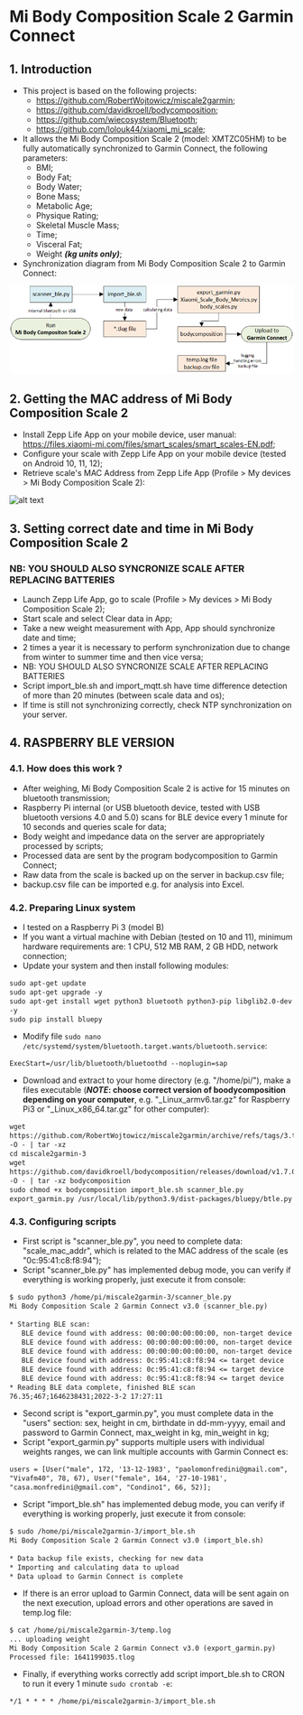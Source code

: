 # Mi Body Composition Scale 2 Garmin Connect

## 1. Introduction
- This project is based on the following projects:
  - https://github.com/RobertWojtowicz/miscale2garmin;
  - https://github.com/davidkroell/bodycomposition;
  - https://github.com/wiecosystem/Bluetooth;
  - https://github.com/lolouk44/xiaomi_mi_scale;
- It allows the Mi Body Composition Scale 2 (model: XMTZC05HM) to be fully automatically synchronized to Garmin Connect, the following parameters:
  - BMI;
  - Body Fat;
  - Body Water;
  - Bone Mass;
  - Metabolic Age;
  - Physique Rating;
  - Skeletal Muscle Mass;
  - Time;
  - Visceral Fat;
  - Weight **_(kg units only)_**;
- Synchronization diagram from Mi Body Composition Scale 2 to Garmin Connect:

![alt text](https://github.com/manfredviii/miscale2garmin/blob/master/pic/workflow.png)

## 2. Getting the MAC address of Mi Body Composition Scale 2
- Install Zepp Life App on your mobile device, user manual: https://files.xiaomi-mi.com/files/smart_scales/smart_scales-EN.pdf;
- Configure your scale with Zepp Life App on your mobile device (tested on Android 10, 11, 12);
- Retrieve scale's MAC Address from Zepp Life App (Profile > My devices > Mi Body Composition Scale 2):

![alt text](https://github.com/manfredviii/miscale2garmin//blob/master/pic/mac_addr.png)

## 3. Setting correct date and time in Mi Body Composition Scale 2
###    NB: YOU SHOULD ALSO SYNCRONIZE SCALE AFTER REPLACING BATTERIES
- Launch Zepp Life App, go to scale (Profile > My devices > Mi Body Composition Scale 2);
- Start scale and select Clear data in App;
- Take a new weight measurement with App, App should synchronize date and time;
- 2 times a year it is necessary to perform synchronization due to change from winter to summer time and then vice versa;
- NB: YOU SHOULD ALSO SYNCRONIZE SCALE AFTER REPLACING BATTERIES
- Script import_ble.sh and import_mqtt.sh have time difference detection of more than 20 minutes (between scale data and os);
- If time is still not synchronizing correctly, check NTP synchronization on your server.

## 4. RASPBERRY BLE VERSION
### 4.1. How does this work ?
- After weighing, Mi Body Composition Scale 2 is active for 15 minutes on bluetooth transmission;
- Raspberry Pi internal (or USB bluetooth device, tested with USB bluetooth versions 4.0 and 5.0) scans for BLE device every 1 minute for 10 seconds and queries scale for data;
- Body weight and impedance data on the server are appropriately processed by scripts;
- Processed data are sent by the program bodycomposition to Garmin Connect;
- Raw data from the scale is backed up on the server in backup.csv file;
- backup.csv file can be imported e.g. for analysis into Excel.

### 4.2. Preparing Linux system
- I tested on a Raspberry Pi 3 (model B)
- If you want a virtual machine with Debian (tested on 10 and 11), minimum hardware requirements are: 1 CPU, 512 MB RAM, 2 GB HDD, network connection;
- Update your system and then install following modules:
```
sudo apt-get update
sudo apt-get upgrade -y
sudo apt-get install wget python3 bluetooth python3-pip libglib2.0-dev -y
sudo pip install bluepy
```
- Modify file
```sudo nano /etc/systemd/system/bluetooth.target.wants/bluetooth.service```:
```
ExecStart=/usr/lib/bluetooth/bluetoothd --noplugin=sap
```
- Download and extract to your home directory (e.g. "/home/pi/"), make a files executable (**_NOTE_: choose correct version of boodycomposition depending on your computer**, e.g. "_Linux_armv6.tar.gz" for Raspberry Pi3 or "_Linux_x86_64.tar.gz" for other computer):
```
wget https://github.com/RobertWojtowicz/miscale2garmin/archive/refs/tags/3.tar.gz -O - | tar -xz
cd miscale2garmin-3
wget https://github.com/davidkroell/bodycomposition/releases/download/v1.7.0/bodycomposition_1.7.0_Linux_armv6.tar.gz -O - | tar -xz bodycomposition
sudo chmod +x bodycomposition import_ble.sh scanner_ble.py export_garmin.py /usr/local/lib/python3.9/dist-packages/bluepy/btle.py
```

### 4.3. Configuring scripts
- First script is "scanner_ble.py", you need to complete data: "scale_mac_addr", which is related to the MAC address of the scale (es "0c:95:41:c8:f8:94");
- Script "scanner_ble.py" has implemented debug mode, you can verify if everything is working properly, just execute it from console:
```
$ sudo python3 /home/pi/miscale2garmin-3/scanner_ble.py
Mi Body Composition Scale 2 Garmin Connect v3.0 (scanner_ble.py)

* Starting BLE scan:
   BLE device found with address: 00:00:00:00:00:00, non-target device
   BLE device found with address: 00:00:00:00:00:00, non-target device
   BLE device found with address: 00:00:00:00:00:00, non-target device
   BLE device found with address: 0c:95:41:c8:f8:94 <= target device
   BLE device found with address: 0c:95:41:c8:f8:94 <= target device
   BLE device found with address: 0c:95:41:c8:f8:94 <= target device
* Reading BLE data complete, finished BLE scan
76.35;467;1646238431;2022-3-2 17:27:11
```
- Second script is "export_garmin.py", you must complete data in the "users" section: sex, height in cm, birthdate in dd-mm-yyyy, email and password to Garmin Connect, max_weight in kg, min_weight in kg;
- Script "export_garmin.py" supports multiple users with individual weights ranges, we can link multiple accounts with Garmin Connect
es:
```
users = [User("male", 172, '13-12-1983', "paolomonfredini@gmail.com", "Vivafm40", 78, 67), User("female", 164, '27-10-1981', "casa.monfredini@gmail.com", "Condino1", 66, 52)];
```
- Script "import_ble.sh" has implemented debug mode, you can verify if everything is working properly, just execute it from console:
```
$ sudo /home/pi/miscale2garmin-3/import_ble.sh
Mi Body Composition Scale 2 Garmin Connect v3.0 (import_ble.sh)

* Data backup file exists, checking for new data
* Importing and calculating data to upload
* Data upload to Garmin Connect is complete
```
- If there is an error upload to Garmin Connect, data will be sent again on the next execution, upload errors and other operations are saved in temp.log file:
```
$ cat /home/pi/miscale2garmin-3/temp.log
... uploading weight
Mi Body Composition Scale 2 Garmin Connect v3.0 (export_garmin.py)
Processed file: 1641199035.tlog
```
- Finally, if everything works correctly add script import_ble.sh to CRON to run it every 1 minute ```sudo crontab -e```:
```
*/1 * * * * /home/pi/miscale2garmin-3/import_ble.sh
```

